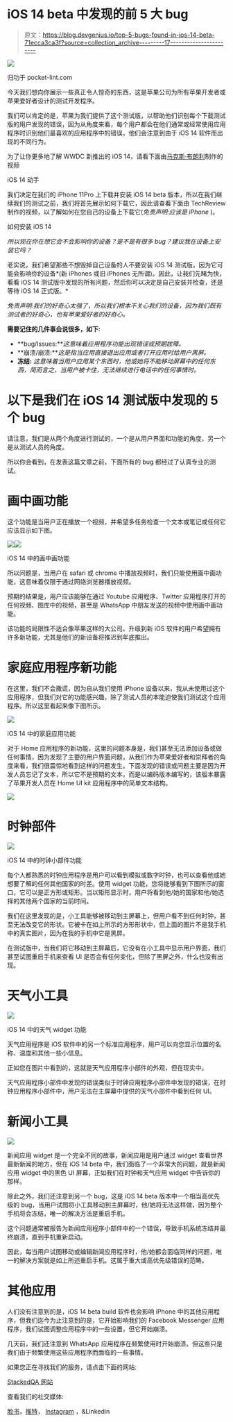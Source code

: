 # iOS 14 beta 中发现的前 5 大 bug

> 原文：<https://blog.devgenius.io/top-5-bugs-found-in-ios-14-beta-71ecca3ca3f?source=collection_archive---------17----------------------->

![](img/f7e516d2135df4abf581bf484c9be8b1.png)

归功于 pocket-lint.com

今天我们想向你展示一些真正令人惊奇的东西，这是苹果公司为所有苹果开发者或苹果爱好者设计的测试开发程序。

我们可以肯定的是，苹果为我们提供了这个测试版，以帮助他们识别每个下载测试版的用户发现的错误，因为从角度来看，每个用户都会在他们通常或经常使用应用程序时识别他们最喜欢的应用程序中的错误，他们会注意到由于 iOS 14 软件而出现的不同行为。

为了让你更多地了解 WWDC 新推出的 iOS 14，请看下面由[马克斯·布朗利](https://medium.com/u/cd4504ff7f54?source=post_page-----71ecca3ca3f--------------------------------)制作的视频

iOS 14 动手

我们决定在我们的 iPhone 11Pro 上下载并安装 iOS 14 beta 版本，所以在我们继续我们的测试之前，我们将首先展示如何下载它，因此请查看下面由 TechReview 制作的视频，以了解如何在您自己的设备上下载它(*免责声明:应该是 iPhone* )。

如何安装 iOS 14

*所以现在你在想它会不会影响你的设备？是不是有很多 bug？建议我在设备上安装它吗？*

老实说，我们希望那些不想毁掉自己设备的人不要安装 iOS 14 测试版，因为它可能会影响你的设备*(新 iPhones 或旧 iPhones 无所谓)。因此，让我们先睹为快，看看 iOS 14 测试版中发现的所有问题，然后你可以决定是自己安装并检查，还是等待 iOS 14 正式版。*

*免责声明:我们的好奇心太强了，所以我们根本不关心我们的设备，因为我们既有测试者的好奇心，也有苹果爱好者的好奇心。*

**需要记住的几件事会说很多，如下:**

*   **bug/Issues:***这意味着应用程序功能出现错误或预期故障。*
*   **崩溃/崩溃:***这是指当应用直接退出应用或者打开应用时给用户黑屏。*
*   **冻结:** *这意味着当用户应用某个东西时，他或她将不能移动屏幕中的任何东西，简而言之，当用户被卡住，无法继续进行电话中的任何事情时。*

# 以下是我们在 iOS 14 测试版中发现的 5 个 bug

请注意，我们是从两个角度进行测试的，一个是从用户界面和功能的角度，另一个是从测试人员的角度。

所以你会看到，在发表这篇文章之前，下面所有的 bug 都经过了认真专业的测试。

# 画中画功能

这个功能是当用户正在播放一个视频，并希望多任务检查一个文本或笔记或任何它应该显示如下图。

![](img/41cd411220656e0d6a377f7085f085a5.png)![](img/17e27c22b9a6d25c23a56c534417bd4a.png)

iOS 14 中的画中画功能

所以问题是，当用户在 safari 或 chrome 中播放视频时，我们只能使用画中画功能，这意味着仅限于通过网络浏览器播放视频。

预期的结果是，用户应该能够在通过 Youtube 应用程序、Twitter 应用程序打开的任何视频、图库中的视频，甚至是 WhatsApp 中朋友发送的视频中使用画中画功能。

该功能的局限性不适合像苹果这样的大公司。升级到新 iOS 软件的用户希望拥有许多新功能，尤其是他们的新设备将推迟到年底推出。

# 家庭应用程序新功能

在这里，我们不会撒谎，因为自从我们使用 iPhone 设备以来，我从未使用过这个应用程序，但我们对它的功能感兴趣，除了测试人员的本能迫使我们测试这个应用程序。所以这里看起来像下图所示。

![](img/ca9f2a0e77073a3bf025428b7de5e5e3.png)

iOS 14 中的家庭应用功能

对于 Home 应用程序的新功能，这里的问题本身是，我们甚至无法添加设备或做任何事情，因为发现了主要的用户界面问题，从我们作为苹果爱好者和崇拜者的角度来看，我们很震惊地看到这样的问题发生。下面发现的错误或问题主要是因为开发人员忘记了文本，所以它不是预期的文本，而是以编码版本编写的，该版本暴露了苹果开发人员在 Home UI kit 应用程序中的简单文本结构。

![](img/811f940184afb2ca49b729a4834c789b.png)

# 时钟部件

![](img/4f3b25aaf6c815fd13a549ba08308d51.png)

iOS 14 中的时钟小部件功能

每个人都熟悉的时钟应用程序是用户可以看到模拟或数字时钟，也可以查看他或她想要了解的任何其他国家的时差。使用 widget 功能，您将能够看到下图所示的窗口，它可以是正方形或矩形。当以矩形显示时，用户将看到他/她的国家和他/她选择的其他两个国家的当前时间。

我们在这里发现的是，小工具能够被移动到主屏幕上，但用户看不到任何时钟，甚至无法改变它的形状。它被卡在如上所示的方形形状中，但上面的图片不是我手机中的真实图片，因为在我的手机中它是黑屏。

在测试版中，当我们将它移动到主屏幕后，它没有在小工具中显示用户界面，我们甚至试图重启手机来查看 UI 是否会有任何变化，但除了黑屏之外，什么也没有出现。

# 天气小工具

![](img/4bd9ec71f071b0f22a645a70133e9f9c.png)

iOS 14 中的天气 widget 功能

天气应用程序是 iOS 软件中的另一个标准应用程序，用户可以向您显示位置的名称、温度和其他一些小信息。

正如您在图片中看到的，这就是天气应用程序小部件的外观，但在现实中。

天气应用程序小部件中发现的错误类似于时钟应用程序小部件中发现的错误，在时钟应用程序小部件中，用户无法在主屏幕中提供的天气小部件中看到任何 UI。

# 新闻小工具

![](img/e5b9befdddc06ceb123c1af0cafef83b.png)

新闻应用 widget 是一个完全不同的故事，新闻应用是用户通过 widget 查看世界最新新闻的地方，但在 iOS 14 beta 中，我们面临了一个非常大的问题，就是新闻应用 widget 中的黑色 UI 屏幕，正如我们在时钟和天气应用 widget 中告诉你的那样。

除此之外，我们还注意到另一个 bug，这是 iOS 14 beta 版本中一个相当高优先级的 bug，当用户试图将小工具移动到主屏幕时，他/她将无法这样做，因为整个手机将会冻结，唯一的解决方法是重启手机。

这个问题通常被报告为新闻应用程序小部件中的一个错误，导致手机系统冻结并最终崩溃，直到手机重新启动。

因此，每当用户试图移动或编辑新闻应用程序时，他/她都会面临同样的问题，唯一的解决方案就是如上所述重启手机。这属于重大或高优先级错误的范畴。

# 其他应用

人们没有注意到的是，iOS 14 beta build 软件也会影响 iPhone 中的其他应用程序，但我们迄今为止注意到的是，它开始影响我们的 Facebook Messenger 应用程序，我们试图调整应用程序中的一些设置，但它开始崩溃。

几天前，我们还注意到 WhatsApp 应用程序在频繁使用时开始崩溃。但这些只是我们由于频繁使用这些应用程序而面临的一些事情。

如果您正在寻找我们的服务，请点击下面的网站:

[StackedQA 网站](https://www.stackedqa.com/)

查看我们的社交媒体:

[脸书](https://www.facebook.com/StackedQA)，[推特](https://twitter.com/stackedqa)， [Instagram](https://instagram.com/stackedqa) ，&Linkedin